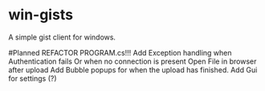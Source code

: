 win-gists
=========

A simple gist client for windows. 

#Planned
REFACTOR PROGRAM.cs!!!
Add Exception handling when Authentication fails
Or when no connection is present
Open File in browser after upload
Add Bubble popups for when the upload has finished. 
Add Gui for settings (?)

